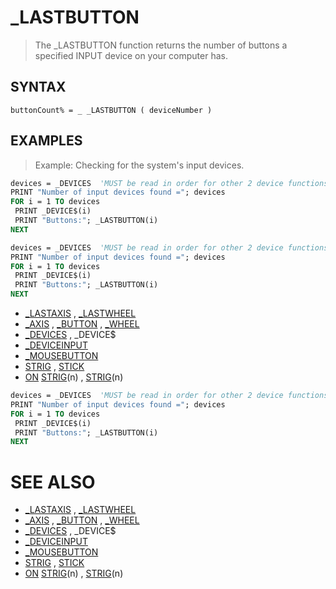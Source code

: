 # _LASTBUTTON
> The _LASTBUTTON function returns the number of buttons a specified INPUT device on your computer has.

## SYNTAX
`buttonCount% = _ _LASTBUTTON ( deviceNumber )`

## EXAMPLES
> Example: Checking for the system's input devices.

```vb
devices = _DEVICES  'MUST be read in order for other 2 device functions to work!
PRINT "Number of input devices found ="; devices
FOR i = 1 TO devices
 PRINT _DEVICE$(i)
 PRINT "Buttons:"; _LASTBUTTON(i)
NEXT
```


```vb
devices = _DEVICES  'MUST be read in order for other 2 device functions to work!
PRINT "Number of input devices found ="; devices
FOR i = 1 TO devices
 PRINT _DEVICE$(i)
 PRINT "Buttons:"; _LASTBUTTON(i)
NEXT
```

* [_LASTAXIS](_LASTAXIS.md) , [_LASTWHEEL](_LASTWHEEL.md)
* [_AXIS](_AXIS.md) , [_BUTTON](_BUTTON.md) , [_WHEEL](_WHEEL.md)
* [_DEVICES](_DEVICES.md) , _DEVICE$
* [_DEVICEINPUT](_DEVICEINPUT.md)
* [_MOUSEBUTTON](_MOUSEBUTTON.md)
* [STRIG](STRIG.md) , [STICK](STICK.md)
* [ON](ON.md) [STRIG](STRIG.md)(n) , [STRIG](STRIG.md)(n)

```vb
devices = _DEVICES  'MUST be read in order for other 2 device functions to work!
PRINT "Number of input devices found ="; devices
FOR i = 1 TO devices
 PRINT _DEVICE$(i)
 PRINT "Buttons:"; _LASTBUTTON(i)
NEXT
```



# SEE ALSO
* [_LASTAXIS](_LASTAXIS.md) , [_LASTWHEEL](_LASTWHEEL.md)
* [_AXIS](_AXIS.md) , [_BUTTON](_BUTTON.md) , [_WHEEL](_WHEEL.md)
* [_DEVICES](_DEVICES.md) , _DEVICE$
* [_DEVICEINPUT](_DEVICEINPUT.md)
* [_MOUSEBUTTON](_MOUSEBUTTON.md)
* [STRIG](STRIG.md) , [STICK](STICK.md)
* [ON](ON.md) [STRIG](STRIG.md)(n) , [STRIG](STRIG.md)(n)

